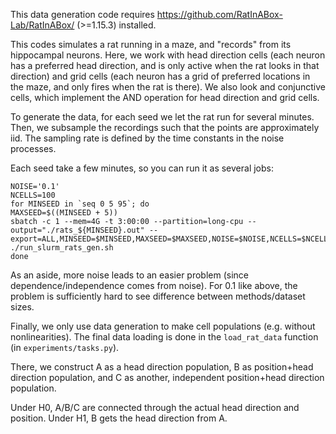 This data generation code requires https://github.com/RatInABox-Lab/RatInABox/ (>=1.15.3) installed.

This codes simulates a rat running in a maze, and "records" from its hippocampal neurons.
Here, we work with head direction cells (each neuron has a preferred head direction,
and is only active when the rat looks in that direction) and grid cells
(each neuron has a grid of preferred locations in the maze, and only fires
when the rat is there). We also look and conjunctive cells, which implement
the AND operation for head direction and grid cells. 

To generate the data, for each seed we let the rat run for several minutes. 
Then, we subsample the recordings such that the points are approximately iid. 
The sampling rate is defined by the time constants in the noise processes.

Each seed take a few minutes, so you can run it as several jobs:
```
NOISE='0.1'
NCELLS=100
for MINSEED in `seq 0 5 95`; do
MAXSEED=$((MINSEED + 5))
sbatch -c 1 --mem=4G -t 3:00:00 --partition=long-cpu --output="./rats_${MINSEED}.out" --export=ALL,MINSEED=$MINSEED,MAXSEED=$MAXSEED,NOISE=$NOISE,NCELLS=$NCELLS  ./run_slurm_rats_gen.sh
done
```
As an aside, more noise leads to an easier problem 
(since dependence/independence comes from noise). For 0.1 like above, 
the problem is sufficiently hard to see difference between methods/dataset sizes.

Finally, we only use data generation to make cell populations (e.g. without nonlinearities).
The final data loading is done in the `load_rat_data` function (in `experiments/tasks.py`).

There, we construct A as a head direction population, 
B as position+head direction population,
and C as another, independent position+head direction population.

Under H0, A/B/C are connected through the actual head direction and position.
Under H1, B gets the head direction from A.